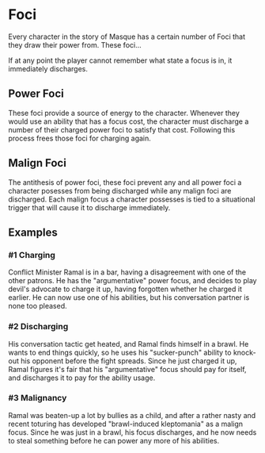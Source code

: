 # Foci

Every character in the story of Masque has a certain number of Foci that they draw their power from. These foci...

If at any point the player cannot remember what state a focus is in, it immediately discharges.

## Power Foci
These foci provide a source of energy to the character. Whenever they would use an ability that has a focus cost, the character must discharge a number of their charged power foci to satisfy that cost. Following this process frees those foci for charging again.

## Malign Foci
The antithesis of power foci, these foci prevent any and all power foci a character posesses from being discharged while any malign foci are discharged. Each malign focus a character possesses is tied to a situational trigger that will cause it to discharge immediately.

## Examples

### \#1 Charging
Conflict Minister Ramal is in a bar, having a disagreement with one of the other patrons. He has the "argumentative" power focus, and decides to play devil's advocate to charge it up, having forgotten whether he charged it earlier. He can now use one of his abilities, but his conversation partner is none too pleased.

### \#2 Discharging
His conversation tactic get heated, and Ramal finds himself in a brawl. He wants to end things quickly, so he uses his "sucker-punch" ability to knock-out his opponent before the fight spreads. Since he just charged it up, Ramal figures it's fair that his "argumentative" focus should pay for itself, and discharges it to pay for the ability usage.

### \#3 Malignancy
Ramal was beaten-up a lot by bullies as a child, and after a rather nasty and recent toturing has developed "brawl-induced kleptomania" as a malign focus. Since he was just in a brawl, his focus discharges, and he now needs to steal something before he can power any more of his abilities.